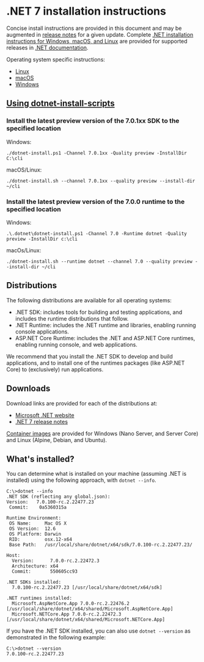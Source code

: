 # .NET 7 installation instructions

Concise install instructions are provided in this document and may be augmented in [release notes](README.md) for a given update. Complete [.NET installation instructions for Windows, macOS, and Linux](https://learn.microsoft.com/dotnet/core/install/) are provided for supported releases in [.NET documentation](https://learn.microsoft.com/dotnet).

Operating system specific instructions:

- [Linux](install-linux.md)
- [macOS](install-macos.md)
- [Windows](install-windows.md)

## [Using dotnet-install-scripts](https://learn.microsoft.com/dotnet/core/tools/dotnet-install-script)

### Install the latest preview version of the 7.0.1xx SDK to the specified location

Windows:

```console
./dotnet-install.ps1 -Channel 7.0.1xx -Quality preview -InstallDir C:\cli
```

macOS/Linux:

```console
./dotnet-install.sh --channel 7.0.1xx --quality preview --install-dir ~/cli
```

### Install the latest preview version of the 7.0.0 runtime to the specified location

Windows:

```console
.\.dotnet\dotnet-install.ps1 -Channel 7.0 -Runtime dotnet -Quality preview -InstallDir c:\cli
```

macOs/Linux:

```console
./dotnet-install.sh --runtime dotnet --channel 7.0 --quality preview --install-dir ~/cli
```

## Distributions

The following distributions are available for all operating systems:

- .NET SDK: includes tools for building and testing applications, and includes the runtime distributions that follow.
- .NET Runtime: includes the .NET runtime and libraries, enabling running console applications.
- ASP.NET Core Runtime: includes the .NET and ASP.NET Core runtimes, enabling running console, and web applications.

We recommend that you install the .NET SDK to develop and build applications, and to install one of the runtimes packages (like ASP.NET Core) to (exclusively) run applications.

## Downloads

Download links are provided for each of the distributions at:

- [Microsoft .NET website](https://dotnet.microsoft.com/download/dotnet/7.0)
- [.NET 7 release notes](README.md)

[Container images](https://hub.docker.com/r/microsoft/dotnet/) are provided for Windows (Nano Server, and Server Core) and Linux (Alpine, Debian, and Ubuntu).

## What's installed?

You can determine what is installed on your machine (assuming .NET is installed) using the following approach, with `dotnet --info`.

```console
C:\>dotnet --info
.NET SDK (reflecting any global.json):
Version:   7.0.100-rc.2.22477.23
 Commit:    0a5360315a

Runtime Environment:
 OS Name:     Mac OS X
 OS Version:  12.6
 OS Platform: Darwin
 RID:         osx.12-x64
 Base Path:   /usr/local/share/dotnet/x64/sdk/7.0.100-rc.2.22477.23/

Host:
  Version:      7.0.0-rc.2.22472.3
  Architecture: x64
  Commit:       550605cc93

.NET SDKs installed:
  7.0.100-rc.2.22477.23 [/usr/local/share/dotnet/x64/sdk]

.NET runtimes installed:
  Microsoft.AspNetCore.App 7.0.0-rc.2.22476.2 [/usr/local/share/dotnet/x64/shared/Microsoft.AspNetCore.App]
  Microsoft.NETCore.App 7.0.0-rc.2.22472.3 [/usr/local/share/dotnet/x64/shared/Microsoft.NETCore.App]
```

If you have the .NET SDK installed, you can also use `dotnet --version` as demonstrated in the following example:

```console
C:\>dotnet --version
7.0.100-rc.2.22477.23
```
